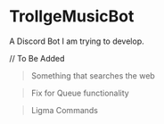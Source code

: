 # TrollgeMusicBot
A Discord Bot I am trying to develop.




//
To Be Added
> Something that searches the web

> Fix for Queue functionality

> Ligma Commands
